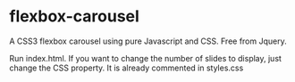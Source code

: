 # flexbox-carousel
A CSS3 flexbox carousel using pure Javascript and CSS. Free from Jquery.

Run index.html.
If you want to change the number of slides to display, just change the CSS property. It is already commented in styles.css
